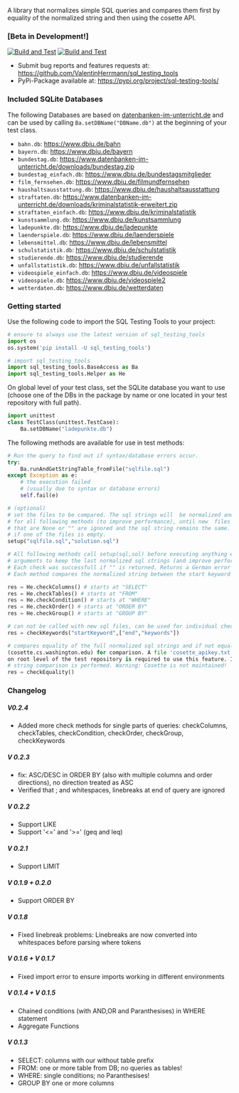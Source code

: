 A library that normalizes simple SQL queries and compares them first by equality of the normalized string and then using the cosette API. 

### [Beta in Development!]
 [![Build and Test](https://github.com/ValentinHerrmann/sql_testing_tools/actions/workflows/python-build.yml/badge.svg)](https://github.com/ValentinHerrmann/sql_testing_tools/actions/workflows/python-build.yml)
 [![Build and Test](https://github.com/ValentinHerrmann/sql_testing_tools/actions/workflows/python-unittests.yml/badge.svg)](https://github.com/ValentinHerrmann/sql_testing_tools/actions/workflows/python-unittests.yml)

- Submit bug reports and features requests at: https://github.com/ValentinHerrmann/sql_testing_tools
- PyPi-Package available at: https://pypi.org/project/sql-testing-tools/ 


### Included SQLite Databases
The following Databases are based on [datenbanken-im-unterricht.de](https://www.datenbanken-im-unterricht.de/catalog.php)
and can be used by calling `Ba.setDBName("DBName.db")` at the beginning of your test class.
- `bahn.db`: https://www.dbiu.de/bahn
- `bayern.db`: https://www.dbiu.de/bayern
- `bundestag.db`: https://www.datenbanken-im-unterricht.de/downloads/bundestag.zip
- `bundestag_einfach.db`: https://www.dbiu.de/bundestagsmitglieder
- `film_fernsehen.db`: https://www.dbiu.de/filmundfernsehen
- `haushaltsausstattung.db`: https://www.dbiu.de/haushaltsausstattung
- `straftaten.db`: https://www.datenbanken-im-unterricht.de/downloads/kriminalstatistik-erweitert.zip
- `straftaten_einfach.db`: https://www.dbiu.de/kriminalstatistik
- `kunstsammlung.db`: https://www.dbiu.de/kunstsammlung
- `ladepunkte.db`: https://www.dbiu.de/ladepunkte
- `laenderspiele.db`: https://www.dbiu.de/laenderspiele
- `lebensmittel.db`: https://www.dbiu.de/lebensmittel
- `schulstatistik.db`: https://www.dbiu.de/schulstatistik
- `studierende.db`: https://www.dbiu.de/studierende
- `unfallstatistik.db`: https://www.dbiu.de/unfallstatistik
- `videospiele_einfach.db`: https://www.dbiu.de/videospiele
- `videospiele.db`: https://www.dbiu.de/videospiele2
- `wetterdaten.db`: https://www.dbiu.de/wetterdaten

### Getting started

Use the following code to import the SQL Testing Tools to your project:
``` python
# ensure to always use the latest version of sql_testing_tools
import os
os.system('pip install -U sql_testing_tools')

# import sql_testing_tools
import sql_testing_tools.BaseAccess as Ba
import sql_testing_tools.Helper as He
```

On global level of your test class, set the SQLite database you want to use (choose one of the DBs in the package by name or 
one located in your test repository with full path).
``` python
import unittest 
class TestClass(unittest.TestCase):
    Ba.setDBName("ladepunkte.db") 
```

The following methods are available for use in test methods:
``` python
# Run the query to find out if syntax/database errors occur.
try:
    Ba.runAndGetStringTable_fromFile("sqlfile.sql")
except Exception as e:
    # the execution failed 
    # (usually due to syntax or database errors)
    self.fail(e)

# (optional) 
# set the files to be compared. The sql strings will  be normalized and used 
# for all following methods (to improve performance), until new  files are set. Arguments 
# that are None or "" are ignored and the sql string remains the same. Raises an Exception 
# if one of the files is empty. 
setup("sqlfile.sql","solution.sql")

# All following methods call setup(sql,sol) before executing anything else. Call without 
# arguments to keep the last normalized sql strings (and improve performance). 
# Each check was successfull if "" is returned. Returns a German error message if not.
# Each method compares the normalized string between the start keyword and the next keyword or ;

res = He.checkColumns() # starts at "SELECT"
res = He.checkTables() # starts at "FROM"
res = He.checkCondition() # starts at "WHERE"
res = He.checkOrder() # starts at "ORDER BY"
res = He.checkGroup() # starts at "GROUP BY"

# can not be called with new sql files, can be used for individual checks. Usually not necessary.
res = checkKeywords("startKeyword",["end","keywords"]) 

# compares equality of the full normalized sql strings and if not equal uses the Cosette API 
(cosette.cs.washington.edu) for comparison. A file 'cosette_apikey.txt' with only the apikey in it 
on root level of the test repository is required to use this feature. If not existant, only the 
# string comparison is performed. Warning: Cosette is not maintained!
res = checkEquality()
```









### Changelog

##### V0.2.4
- Added more check methods for single parts of queries: checkColumns, checkTables, checkCondition, checkOrder, checkGroup, checkKeywords

##### V 0.2.3
- fix: ASC/DESC in ORDER BY (also with multiple columns and order directions), no direction treated as ASC
- Verified that ; and whitespaces, linebreaks at end of query are ignored

##### V 0.2.2 
- Support LIKE
- Support '<=' and '>=' (geq and leq)

##### V 0.2.1
- Support LIMIT
  
##### V 0.1.9 + 0.2.0
- Support ORDER BY

##### V 0.1.8
- Fixed linebreak problems: Linebreaks are now converted into whitespaces before parsing where tokens

##### V 0.1.6 + V 0.1.7
- Fixed import error to ensure imports working in different environments

##### V 0.1.4 + V 0.1.5
- Chained conditions (with AND,OR and Paranthesises) in WHERE statement
- Aggregate Functions

##### V 0.1.3
- SELECT: columns with our without table prefix
- FROM: one or more table from DB; no queries as tables!
- WHERE: single conditions; no Paranthesises!
- GROUP BY one or more columns

